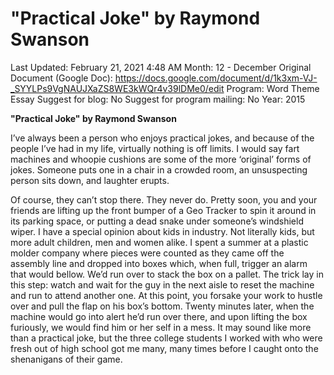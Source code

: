 # "Practical Joke" by Raymond Swanson

Last Updated: February 21, 2021 4:48 AM
Month: 12 - December
Original Document (Google Doc): https://docs.google.com/document/d/1k3xm-VJ-_SYYLPs9VgNAUJXaZS8WE3kWQr4v39lDMe0/edit
Program: Word Theme Essay
Suggest for blog: No
Suggest for program mailing: No
Year: 2015

**"Practical Joke" by Raymond Swanson**

I’ve always been a person who enjoys practical jokes, and because of the people I’ve had in my life, virtually nothing is off limits. I would say fart machines and whoopie cushions are some of the more ‘original’ forms of jokes. Someone puts one in a chair in a crowded room, an unsuspecting person sits down, and laughter erupts.

Of course, they can’t stop there. They never do. Pretty soon, you and your friends are lifting up the front bumper of a Geo Tracker to spin it around in its parking space, or putting a dead snake under someone’s windshield wiper. I have a special opinion about kids in industry. Not literally kids, but more adult children, men and women alike. I spent a summer at a plastic molder company where pieces were counted as they came off the assembly line and dropped into boxes which, when full, trigger an alarm that would bellow. We’d run over to stack the box on a pallet. The trick lay in this step: watch and wait for the guy in the next aisle to reset the machine and run to attend another one. At this point, you forsake your work to hustle over and pull the flap on his box’s bottom. Twenty minutes later, when the machine would go into alert he’d run over there, and upon lifting the box furiously, we would find him or her self in a mess. It may sound like more than a practical joke, but the three college students I worked with who were fresh out of high school got me many, many times before I caught onto the shenanigans of their game.